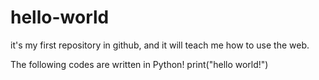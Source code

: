 # hello-world
it's my first repository in github, and it will teach me how to use the web.

The following codes are written in Python!
print("hello world!")
